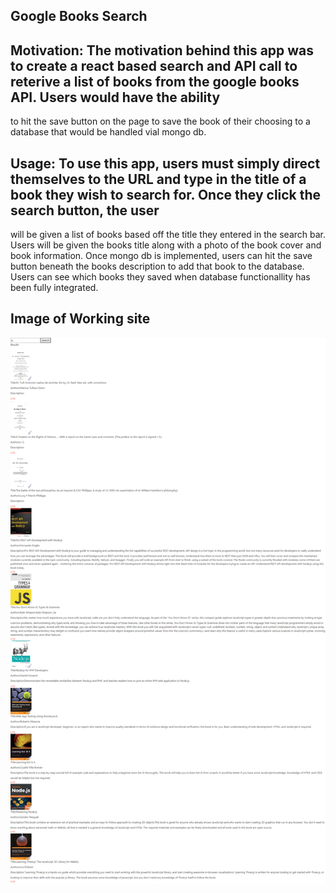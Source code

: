 ## Google Books Search

## Motivation:  The motivation behind this app was to create a react based search and API call to reterive a list of books from the google books API.  Users would have the ability
to hit the save button on the page to save the book of their choosing to a database that would be handled vial mongo db.  

## Usage:  To use this app, users must simply direct themselves to the URL and type in the title of a book they wish to search for.  Once they click the search button, the user
will be given a list of books based off the title they entered in the search bar.  Users will be given the books title along with a photo of the book cover and book information.
Once mongo db is implemented, users can hit the save button beneath the books description to add that book to the database.  Users can see which books they saved when
database functionallity has been fully integrated.  

## Image of Working site
![Google Books App](GoogleBooks.png)
